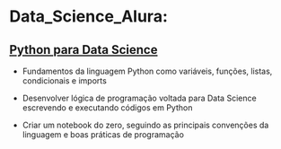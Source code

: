 # Data_Science_Alura:

## [Python para Data Science](https://colab.research.google.com/drive/1ZvG4vVo1PLj6kdig0Hv2TQ6W6Ve6fUit#scrollTo=Gu7_m_x1j_SG)

- Fundamentos da linguagem Python como variáveis, funções, listas, condicionais e imports 

- Desenvolver lógica de programação voltada para Data Science escrevendo e executando códigos em Python  

- Criar um notebook do zero, seguindo as principais convenções da linguagem e boas práticas de programação 
